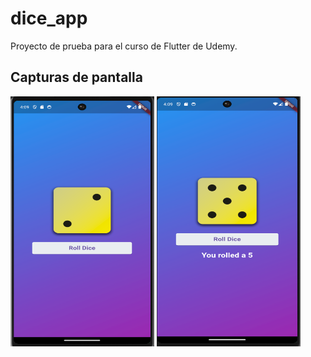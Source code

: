 # dice_app

Proyecto de prueba para el curso de Flutter de Udemy.

## Capturas de pantalla

<img src="https://raw.githubusercontent.com/SRobles97/dice_app/master/assets/screenshots/img_1.png" width="230" height="400" />
<img src="https://raw.githubusercontent.com/SRobles97/dice_app/master/assets/screenshots/img.png" width="230" height="400" />